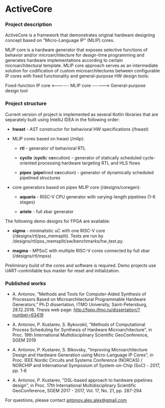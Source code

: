 # ActiveCore

### Project description

ActiveCore is a framework that demonstrates original hardware designing concept based on "Micro-Language IP" (MLIP) cores.

MLIP core is a hardware generator that exposes selective functions of behavior and/or microarchitecture for design-time programming and generates hardware implementations according to certain microarchitectural template. MLIP core approach serves as an intermediate solution for codification of custom microarchitectures between configurable IP cores with fixed functionality and general-purpose HW design tools:

Fixed-function IP core <------ MLIP core ------> General-purpose design tool

### Project structure

Current version of project is implemented as several Kotlin libraries that are separately built using IntelliJ IDEA in the following order:

* **hwast** - AST constructor for behavioral HW specifications (/hwast)

* MLIP cores based on hwast (/mlip):

	* **rtl** - generator of behavioral RTL

	* **cyclix** (**cycli**c e**x**ecution) - generator of statically scheduled cycle-oriented processing hardware targeting RTL and HLS flows

	* **pipex** (**pipe**lined e**x**ecution) - generator of dynamically scheduled pipelined structures

* core generators based on pipex MLIP core (/designs/coregen):

	* **aquaris** - RISC-V CPU generator with varying-length pipelines (1-6 stages)

	* **ariele** - full xbar generator

The following demo designs for FPGA are available:

* **sigma** - minimalistic uC with one RISC-V core (/designs/rtl/pss_memsplit). Tests are run by /designs/rtl/pss_memsplit/sw/benchmarks/hw_test.py.

* **magma** - MPSoC with multiple RISC-V cores connected by full xbar (/designs/rtl/mpss)

Preliminary build of the cores and software is required. Demo projects use UART-controllable bus master for reset and initialization.

### Published works

* A. Antonov, “Methods and Tools for Computer-Aided Synthesis of Processors Based on Microarchitectural Programmable Hardware Generators,” Ph.D dissertation, ITMO University, Saint-Petersburg, 28.12.2018. Thesis web page: http://fppo.ifmo.ru/dissertation/?number=63419

* A. Antonov, P. Kustarev, S. Bykovskii, "Methods of Computational Process Scheduling for Synthesis of Hardware Microarchitecture", in Proc. 19th International Multidisciplinary Scientific GeoConference, SGEM 2019

* A. Antonov, P. Kustarev, S. Bikovsky, "Improving Microarchitecture Design and Hardware Generation using Micro-Language IP Cores", in Proc. IEEE Nordic Circuits and Systems Conference (NORCAS) / NORCHIP and International Symposium of System-on-Chip (SoC) - 2017, pp. 1-6

* A. Antonov, P. Kustarev, "DSL-based approach to hardware pipelines design", in Proc. 17th International Multidisciplinary Scientific GeoConference, SGEM 2017 - 2017, Vol. 17, No. 21, pp. 287-294

For questions, please contact antonov.alex.alex@gmail.com
